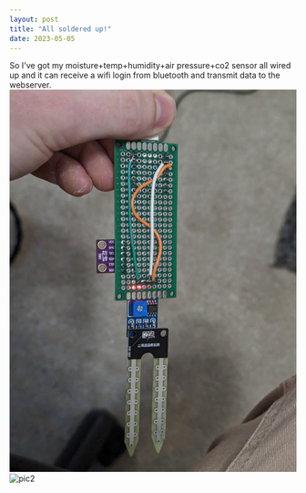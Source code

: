 ```yaml
---
layout: post
title: "All soldered up!"
date: 2023-05-05
---
```


So I've got my moisture+temp+humidity+air pressure+co2 sensor all wired up and it can receive a wifi login from bluetooth and transmit data to the webserver. ![pic1](/assets/images/pic1.jpg) ![pic2](/assets/images/pic2.jpg)